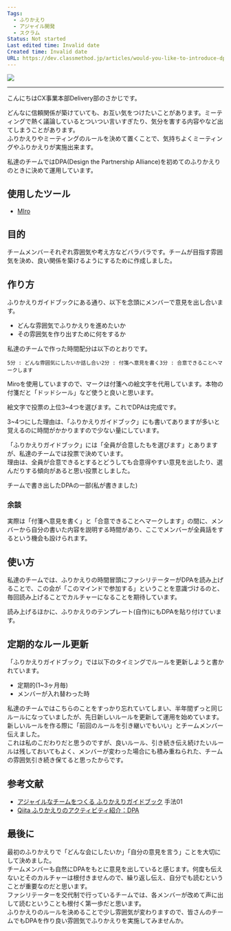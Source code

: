 ```yaml
---
Tags:
  - ふりかえり
  - アジャイル開発
  - スクラム
Status: Not started
Last edited time: Invalid date
Created time: Invalid date
URL: https://dev.classmethod.jp/articles/would-you-like-to-introduce-dpa-in-your-retrospective/
---
```

[![](https://d1tlzifd8jdoy4.cloudfront.net/wp-content/uploads/2022/12/eye_catch_teambuilding.png)](https://d1tlzifd8jdoy4.cloudfront.net/wp-content/uploads/2022/12/eye_catch_teambuilding.png)

---

こんにちはCX事業本部Delivery部のさかじです。

どんなに信頼関係が築けていても、お互い気をつけたいことがあります。ミーティングで熱く議論しているとついつい言いすぎたり、気分を害する内容やなど出てしまうことがあります。  
ふりかえりやミーティングのルールを決めて置くことで、気持ちよくミーティングやふりかえりが実施出来ます。

私達のチームではDPA(Design the Partnership Alliance)を初めてのふりかえりのときに決めて運用しています。

## 使用したツール

- [MIro](https://miro.com/)

## 目的

チームメンバーそれぞれ雰囲気や考え方などバラバラです。チームが目指す雰囲気を決め、良い関係を築けるようにするために作成しました。

## 作り方

ふりかえりガイドブックにある通り、以下を念頭にメンバーで意見を出し合います。

- どんな雰囲気でふりかえりを進めたいか
- その雰囲気を作り出すために何をするか

私達のチームで作った時間配分は以下のとおりです。

```
5分 : どんな雰囲気にしたいか話し合い2分 : 付箋へ意見を書く3分 : 合意できることへマークします
```

Miroを使用していますので、マークは付箋への絵文字を代用しています。本物の付箋だと「ドッドシール」など使うと良いと思います。

絵文字で投票の上位3~4つを選びます。これでDPAは完成です。

3~4つにした理由は、「ふりかえりガイドブック」にも書いてありますが多いと覚えるのに時間がかかりますので少ない量にしています。

「ふりかえりガイドブック」には「全員が合意したもを選びます」とありますが、私達のチームでは投票で決めています。  
理由は、全員が合意できるとするとどうしても合意得やすい意見を出したり、選んだりする傾向があると思い投票としました。

チームで書き出したDPAの一部(私が書きました)

### 余談

実際は「付箋へ意見を書く」と「合意できることへマークします」の間に、メンバーから自分の書いた内容を説明する時間があり、ここでメンバーが全員話をするという機会も設けられます。

## 使い方

私達のチームでは、ふりかえりの時間冒頭にファシリテーターがDPAを読み上げることで、この会が「このマインドで参加する」ということを意識づけるのと、毎回読み上げることでカルチャーになることを期待しています。

読み上げるほかに、ふりかえりのテンプレート(自作)にもDPAを貼り付けています。

## 定期的なルール更新

「ふりかえりガイドブック」では以下のタイミングでルールを更新しようと書かれています。

- 定期的(1~3ヶ月毎)
- メンバーが入れ替わった時

私達のチームではこちらのことをすっかり忘れていてしまい、半年間ずっと同じルールになっていましたが、先日新しいルールを更新して運用を始めています。  
新しいルールを作る際に「前回のルールを引き継いでもいい」とチームメンバー伝えました。  
これは私のこだわりだと思うのですが、良いルール、引き続き伝え続けたいルールは残しておいてもよく、メンバーが変わった場合にも積み重ねられた、チームの雰囲気引き続き保てると思ったからです。

## 参考文献

- [アジャイルなチームをつくる ふりかえりガイドブック](https://www.amazon.co.jp/dp/4798168793) 手法01
- [Qiita ふりかえりのアクティビティ紹介：DPA](https://qiita.com/viva_tweet_x/items/97e819c626979b78947a)

## 最後に

最初のふりかえりで「どんな会にしたいか」「自分の意見を言う」ことを大切にして決めました。  
チームメンバーも自然にDPAをもとに意見を出していると感じます。何度も伝えないとそのカルチャーは根付きませんので、繰り返し伝え、自分でも読むということが重要なのだと思います。  
ファシリテーターを交代制で行っているチームでは、各メンバーが改めて声に出して読むということも根付く第一歩だと思います。  
ふりかえりのルールを決めることで少し雰囲気が変わりますので、皆さんのチームでもDPAを作り良い雰囲気でふりかえりを実施してみませんか。